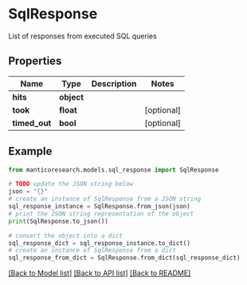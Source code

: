 # SqlResponse

List of responses from executed SQL queries

## Properties

Name | Type | Description | Notes
------------ | ------------- | ------------- | -------------
**hits** | **object** |  | 
**took** | **float** |  | [optional] 
**timed_out** | **bool** |  | [optional] 

## Example

```python
from manticoresearch.models.sql_response import SqlResponse

# TODO update the JSON string below
json = "{}"
# create an instance of SqlResponse from a JSON string
sql_response_instance = SqlResponse.from_json(json)
# print the JSON string representation of the object
print(SqlResponse.to_json())

# convert the object into a dict
sql_response_dict = sql_response_instance.to_dict()
# create an instance of SqlResponse from a dict
sql_response_from_dict = SqlResponse.from_dict(sql_response_dict)
```
[[Back to Model list]](../README.md#documentation-for-models) [[Back to API list]](../README.md#documentation-for-api-endpoints) [[Back to README]](../README.md)


